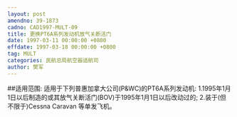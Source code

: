 ```yaml
---
layout: post
amendno: 39-1873
cadno: CAD1997-MULT-09
title: 更换PT6A系列发动机放气关断活门
date: 1997-03-11 00:00:00 +0800
effdate: 1997-03-18 00:00:00 +0800
tag: MULT
categories: 民航总局航空器适航司
author: 樊军
---
```


##适用范围:
适用于下列普惠加拿大公司(P&WC)的PT6A系列发动机:
1.1995年1月1日以后制造的或其放气关断活门(BOV)于1995年1月1日以后改动过的;
2.装于(但不限于)Cessna Caravan 等单发飞机。

